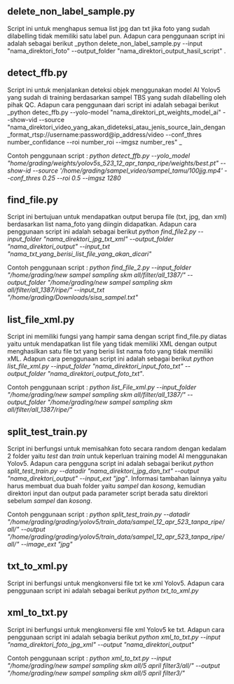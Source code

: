 ## delete_non_label_sample.py

Script ini untuk menghapus semua list jpg dan txt jika foto yang sudah dilabelling tidak memiliki satu label pun. Adapun cara penggunaan script ini adalah sebagai berikut _python delete_non_label_sample.py --input "nama_direktori_foto" --output_folder "nama_direktori_output_hasil_script" .

## detect_ffb.py

Script ini untuk menjalankan deteksi objek menggunakan model AI Yolov5 yang sudah di training berdasarkan sampel TBS yang sudah dilabelling oleh pihak QC. Adapun cara penggunaan dari script ini adalah sebagai berikut _python detec_ffb.py --yolo-model "nama_direktori_pt_weights_model_ai" --show-vid --source "nama_direktori_video_yang_akan_dideteksi_atau_jenis_source_lain_dengan_format_rtsp://username:password@ip_address/video --conf_thres number_confidance --roi number_roi --imgsz number_res" _ 

Contoh penggunaan script :
_python detect_ffb.py --yolo_model "home/grading/weights/yolov5s_523_12_apr_tanpa_ripe/weights/best.pt" --show-id --source '/home/grading/sampel_video/sampel_tamu/100jjg.mp4' --conf_thres 0.25 --roi 0.5 --imgsz 1280_

## find_file.py

Script ini bertujuan untuk mendapatkan output berupa file (txt, jpg, dan xml) berdasarkan list nama_foto yang diingin didapatkan. Adapun cara penggunaan script ini adalah sebagai berikut _python find_file2.py --input_folder "nama_direktori_jpg_txt_xml" --output_folder "nama_direktori_output" --input_txt "nama_txt_yang_berisi_list_file_yang_akan_dicari"_

Contoh penggunaan script :
_python find_file_2.py --input_folder "/home/grading/new sampel sampling skm all/filter/all_1387/" --output_folder "/home/grading/new sampel sampling skm all/filter/all_1387/ripe/" --input_txt "/home/grading/Downloads/sisa_sampel.txt"_

## list_file_xml.py

Script ini memiliki fungsi yang hampir sama dengan script find_file.py diatas yaitu untuk mendapatkan list file yang tidak memiliki XML dengan output menghasilkan satu file txt yang berisi list nama foto yang tidak memiliki xML. Adapun cara penggunaan script ini adalah sebagai berikut _python list_file_xml.py --input_folder "nama_direktori_input_foto_txt" --output_folder "nama_direktori_output_foto_txt"_.

Contoh penggunaan script :
_python list_File_xml.py --input_folder "/home/grading/new sampel sampling skm all/filter/all_1387/" --output_folder "/home/grading/new sampel sampling skm all/filter/all_1387/ripe/"_

## split_test_train.py

Script ini berfungsi untuk memisahkan foto secara random dengan kedalam 2 folder yaitu _test_ dan _train_ untuk keperluan training model AI menggunakan Yolov5. Adapun cara pengguna script ini adalah sebagai berikut _python split_test_train.py --datadir "nama_direktori_jpg_dan_txt" --output "nama_direktori_output" --input_ext "jpg"_. Informasi tambahan lainnya yaitu harus membuat dua buah folder yaitu _sampel_ dan _kosong_, kemudian direktori input dan output pada parameter script berada satu direktori sebelum _sampel_ dan _kosong_.

Contoh penggunaan script :
_python split_test_train.py --datadir "/home/grading/grading/yolov5/train_data/sampel_12_apr_523_tanpa_ripe/all/" --output "/home/grading/grading/yolov5/train_data/sampel_12_apr_523_tanpa_ripe/all/" --image_ext "jpg"_ 

## txt_to_xml.py

Script ini berfungsi untuk mengkonversi file txt ke xml Yolov5. Adapun cara penggunaan script ini adalah sebagai berikut _python txt_to_xml.py_

## xml_to_txt.py

Script ini berfungsi untuk mengkonversi file xml Yolov5 ke txt. Adapun cara penggunaan script ini adalah sebagia berikut _python xml_to_txt.py --input "nama_direktori_foto_jpg_xml" --output "nama_direktori_output"_

Contoh penggunaan script :
_python xml_to_txt.py --input "/home/grading/new sampel sampling skm all/5 april filter3/all/" --output "/home/grading/new sampel sampling skm all/5 april filter3/"_
